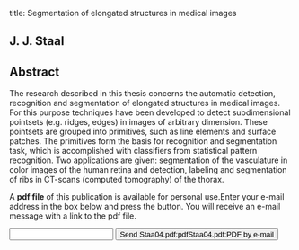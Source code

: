 title: Segmentation of elongated structures in medical images

## J. J. Staal

## Abstract
The research described in this thesis concerns the automatic detection, recognition and segmentation of elongated structures in medical images. For this purpose techniques have been developed to detect subdimensional pointsets (e.g. ridges, edges) in images of arbitrary dimension. These pointsets are grouped into primitives, such as line elements and surface patches. The primitives form the basis for recognition and segmentation task, which is accomplished with classifiers from statistical pattern recognition. Two applications are given: segmentation of the vasculature in color images of the human retina and detection, labeling and segmentation of ribs in CT-scans (computed tomography) of the thorax.

A <b>pdf file</b> of this publication is available for personal use.Enter your e-mail address in the box below and press the button. You will receive an e-mail message with a link to the pdf file.
<form action="sender.php">  <input type="text" name="email">  <input type="submit" value="Send Staa04.pdf:pdfStaa04.pdf:PDF by e-mail"></form>